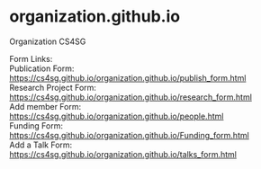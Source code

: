 # organization.github.io
Organization CS4SG

Form Links:
<br />
Publication Form: https://cs4sg.github.io/organization.github.io/publish_form.html <br />
Research Project Form: https://cs4sg.github.io/organization.github.io/research_form.html <br />
Add member Form: https://cs4sg.github.io/organization.github.io/people.html<br />
Funding Form: https://cs4sg.github.io/organization.github.io/Funding_form.html<br />
Add a Talk Form: https://cs4sg.github.io/organization.github.io/talks_form.html<br />

